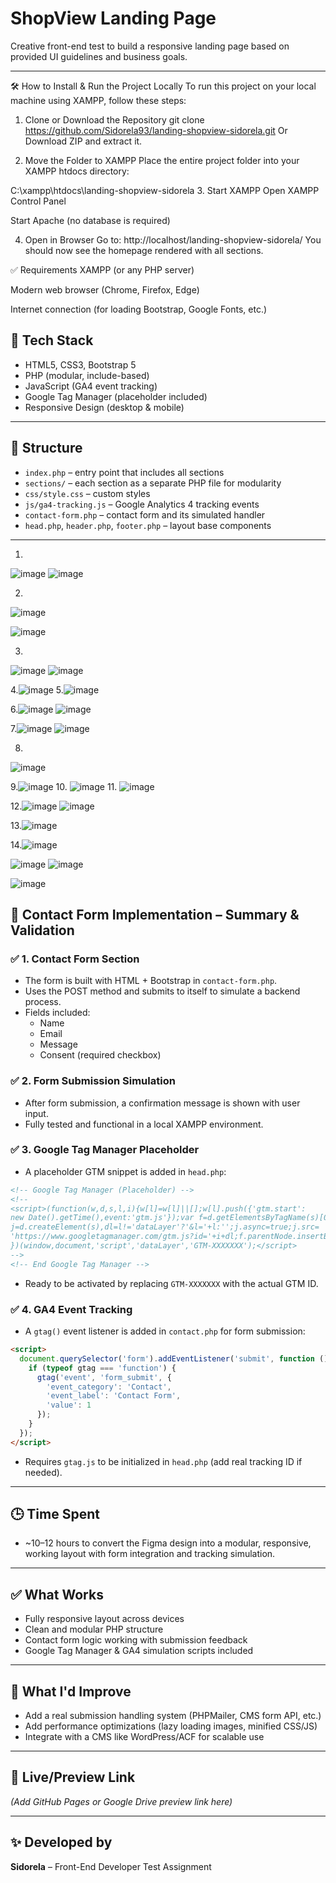 # ShopView Landing Page

Creative front-end test to build a responsive landing page based on provided UI guidelines and business goals.

---

🛠️ How to Install & Run the Project Locally
To run this project on your local machine using XAMPP, follow these steps:

1. Clone or Download the Repository
git clone https://github.com/Sidorela93/landing-shopview-sidorela.git
Or Download ZIP and extract it.

2. Move the Folder to XAMPP
Place the entire project folder into your XAMPP htdocs directory:

C:\xampp\htdocs\landing-shopview-sidorela
3. Start XAMPP
Open XAMPP Control Panel

Start Apache (no database is required)

4. Open in Browser
Go to:
http://localhost/landing-shopview-sidorela/
You should now see the homepage rendered with all sections.

✅ Requirements
XAMPP (or any PHP server)

Modern web browser (Chrome, Firefox, Edge)

Internet connection (for loading Bootstrap, Google Fonts, etc.)

## 🔧 Tech Stack
- HTML5, CSS3, Bootstrap 5
- PHP (modular, include-based)
- JavaScript (GA4 event tracking)
- Google Tag Manager (placeholder included)
- Responsive Design (desktop & mobile)

---

## 📁 Structure
- `index.php` – entry point that includes all sections
- `sections/` – each section as a separate PHP file for modularity
- `css/style.css` – custom styles
- `js/ga4-tracking.js` – Google Analytics 4 tracking events
- `contact-form.php` – contact form and its simulated handler
- `head.php`, `header.php`, `footer.php` – layout base components

---
1.
![image](https://github.com/user-attachments/assets/46120c2a-b3dd-4401-a983-9ff97af7f53a)
![image](https://github.com/user-attachments/assets/8162cbf9-79c3-4d03-85bd-395c79308d21)

2.
![image](https://github.com/user-attachments/assets/878b83df-11dc-465b-87eb-64785ba79669)

![image](https://github.com/user-attachments/assets/64bdd03f-8556-496a-a5ec-0d3b35311030)

3.
![image](https://github.com/user-attachments/assets/21c0f072-4bd7-46b0-a343-930c5c82625a)
![image](https://github.com/user-attachments/assets/7ce323fb-9e88-413f-8282-c28b00f1af3b)

4.![image](https://github.com/user-attachments/assets/bcba68b8-87b4-465b-9612-761baf1c716d)
5.![image](https://github.com/user-attachments/assets/aee48959-8dc4-4bc6-b818-696479052a81)


6.![image](https://github.com/user-attachments/assets/ad379c5b-f41b-4e98-abc6-7bb576639695)
![image](https://github.com/user-attachments/assets/32116e7e-69b8-4b37-91ea-d2bf28cb80e5)

7.![image](https://github.com/user-attachments/assets/ccf3caa5-4f67-4f97-a034-a8e433ce08d0)
![image](https://github.com/user-attachments/assets/57a29468-c977-4709-8a0c-1f65ea254dee)

8.
![image](https://github.com/user-attachments/assets/b001d04e-b8dc-47f5-9df7-78d957ffd60f)

9.![image](https://github.com/user-attachments/assets/7e2c21fe-5117-4f43-8ec1-dbf4e9abcf5f)
10. ![image](https://github.com/user-attachments/assets/abf3b853-325c-401e-91bc-a95cb16ec54d)
11. ![image](https://github.com/user-attachments/assets/18ca84d6-40b0-41b5-a834-77dff5667ecd)


12.![image](https://github.com/user-attachments/assets/3aee1f59-beac-4050-80d7-b39076d15f94)
![image](https://github.com/user-attachments/assets/6546b903-ad34-4c49-9534-5d72a9820392)

13.![image](https://github.com/user-attachments/assets/221c8c87-1d10-4fb2-bc30-235383eafd8d)


14.![image](https://github.com/user-attachments/assets/b41344b3-4674-4595-bbea-ad5dbe1f57c6)

![image](https://github.com/user-attachments/assets/16177c68-10ea-4f3e-88c0-e21ccb9c263a)
![image](https://github.com/user-attachments/assets/27293227-0da6-41ce-b31f-5facf640a7e3)

![image](https://github.com/user-attachments/assets/b1ce79ae-f2d1-48d7-b625-609f89645d15)




## 📩 Contact Form Implementation – Summary & Validation

### ✅ 1. Contact Form Section
- The form is built with HTML + Bootstrap in `contact-form.php`.
- Uses the POST method and submits to itself to simulate a backend process.
- Fields included:
  - Name
  - Email
  - Message
  - Consent (required checkbox)

### ✅ 2. Form Submission Simulation
- After form submission, a confirmation message is shown with user input.
- Fully tested and functional in a local XAMPP environment.

### ✅ 3. Google Tag Manager Placeholder
- A placeholder GTM snippet is added in `head.php`:
```html
<!-- Google Tag Manager (Placeholder) -->
<!--
<script>(function(w,d,s,l,i){w[l]=w[l]||[];w[l].push({'gtm.start':
new Date().getTime(),event:'gtm.js'});var f=d.getElementsByTagName(s)[0],
j=d.createElement(s),dl=l!='dataLayer'?'&l='+l:'';j.async=true;j.src=
'https://www.googletagmanager.com/gtm.js?id='+i+dl;f.parentNode.insertBefore(j,f);
})(window,document,'script','dataLayer','GTM-XXXXXXX');</script>
-->
<!-- End Google Tag Manager -->
```
- Ready to be activated by replacing `GTM-XXXXXXX` with the actual GTM ID.

### ✅ 4. GA4 Event Tracking
- A `gtag()` event listener is added in `contact.php` for form submission:
```html
<script>
  document.querySelector('form').addEventListener('submit', function () {
    if (typeof gtag === 'function') {
      gtag('event', 'form_submit', {
        'event_category': 'Contact',
        'event_label': 'Contact Form',
        'value': 1
      });
    }
  });
</script>
```
- Requires `gtag.js` to be initialized in `head.php` (add real tracking ID if needed).

---

## 🕒 Time Spent
- ~10–12 hours to convert the Figma design into a modular, responsive, working layout with form integration and tracking simulation.

---

## ✅ What Works
- Fully responsive layout across devices
- Clean and modular PHP structure
- Contact form logic working with submission feedback
- Google Tag Manager & GA4 simulation scripts included

---

## 🚀 What I'd Improve
- Add a real submission handling system (PHPMailer, CMS form API, etc.)
- Add performance optimizations (lazy loading images, minified CSS/JS)
- Integrate with a CMS like WordPress/ACF for scalable use

---

## 📎 Live/Preview Link
*(Add GitHub Pages or Google Drive preview link here)*

---

## ✨ Developed by
**Sidorela** – Front-End Developer Test Assignment
